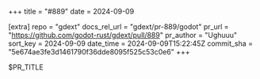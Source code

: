 +++
title = "#889"
date = 2024-09-09

[extra]
repo = "gdext"
docs_rel_url = "gdext/pr-889/godot"
pr_url = "https://github.com/godot-rust/gdext/pull/889"
pr_author = "Ughuuu"
sort_key = 2024-09-09
date_time = 2024-09-09T15:22:45Z
commit_sha = "5e674ae3fe3d1461790f36dde8095f525c53c0e6"
+++

$PR_TITLE
